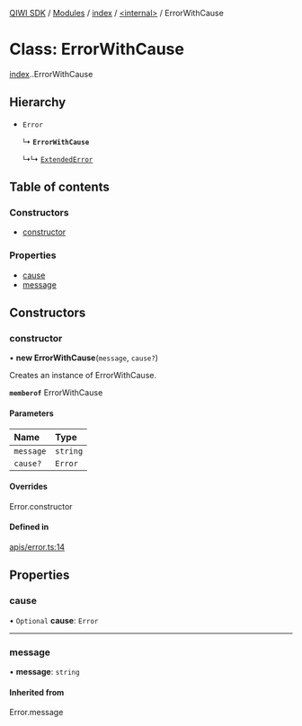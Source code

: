 [QIWI SDK](../README.md) / [Modules](../modules.md) / [index](../modules/index.md) / [<internal\>](../modules/index._internal_.md) / ErrorWithCause

# Class: ErrorWithCause

[index](../modules/index.md).[<internal>](../modules/index._internal_.md).ErrorWithCause

## Hierarchy

- `Error`

  ↳ **`ErrorWithCause`**

  ↳↳ [`ExtendedError`](index._internal_.ExtendedError.md)

## Table of contents

### Constructors

- [constructor](index._internal_.ErrorWithCause.md#constructor)

### Properties

- [cause](index._internal_.ErrorWithCause.md#cause)
- [message](index._internal_.ErrorWithCause.md#message)

## Constructors

### constructor

• **new ErrorWithCause**(`message`, `cause?`)

Creates an instance of ErrorWithCause.

**`memberof`** ErrorWithCause

#### Parameters

| Name | Type |
| :------ | :------ |
| `message` | `string` |
| `cause?` | `Error` |

#### Overrides

Error.constructor

#### Defined in

[apis/error.ts:14](https://github.com/AlexXanderGrib/node-qiwi-sdk/blob/05e2fb8/src/apis/error.ts#L14)

## Properties

### cause

• `Optional` **cause**: `Error`

___

### message

• **message**: `string`

#### Inherited from

Error.message
